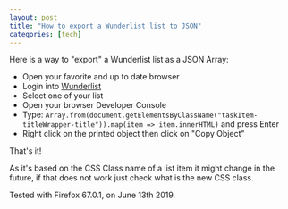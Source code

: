 ```yaml
---
layout: post
title: "How to export a Wunderlist list to JSON"
categories: [tech]
---
```


Here is a way to "export" a Wunderlist list as a JSON Array:

* Open your favorite and up to date browser
* Login into [Wunderlist](https://www.wunderlist.com)
* Select one of your list
* Open your browser Developer Console
* Type: ```Array.from(document.getElementsByClassName("taskItem-titleWrapper-title")).map(item => item.innerHTML)``` and press Enter
* Right click on the printed object then click on "Copy Object"

That's it! 

As it's based on the CSS Class name of a list item it might change in the future, if that does not work just check what is the new CSS class.

Tested with Firefox 67.0.1, on June 13th 2019.
